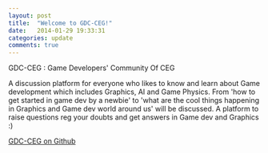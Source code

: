 ```yaml
---
layout: post
title:  "Welcome to GDC-CEG!"
date:   2014-01-29 19:33:31
categories: update
comments: true
---
```


GDC-CEG : Game Developers' Community Of CEG

A discussion platform for everyone who likes to know and learn about Game development which includes Graphics, AI and Game Physics. From 'how to get started in game dev by a newbie' to 'what are the cool things happening in Graphics and Game dev world around us' will be discussed. A platform to raise questions reg your doubts and get answers in Game dev and Graphics :)

[GDC-CEG on Github] 

[GDC-CEG on Github]: https://github.com/GDC-CEG

